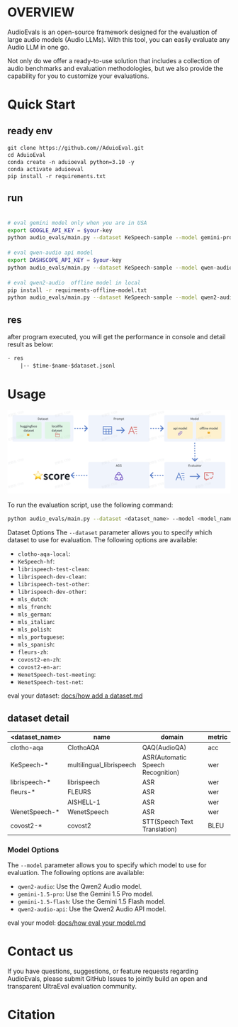 
# OVERVIEW

AudioEvals is an open-source framework designed for the evaluation of large audio models (Audio LLMs).
With this tool, you can easily evaluate any Audio LLM in one go.

Not only do we offer a ready-to-use solution that includes a collection of 
audio benchmarks and evaluation methodologies, but we also provide the capability for 
you to customize your evaluations.


# Quick Start

## ready env
```shell
git clone https://github.com//AduioEval.git
cd AduioEval
conda create -n aduioeval python=3.10 -y
conda activate aduioeval
pip install -r requirements.txt
```

## run
```bash

# eval gemini model only when you are in USA
export GOOGLE_API_KEY = $your-key
python audio_evals/main.py --dataset KeSpeech-sample --model gemini-pro

# eval qwen-audio api model
export DASHSCOPE_API_KEY = $your-key
python audio_evals/main.py --dataset KeSpeech-sample --model qwen-audio 

# eval qwen2-audio  offline model in local
pip install -r requirments-offline-model.txt
python audio_evals/main.py --dataset KeSpeech-sample --model qwen2-audio
```

## res

after program executed, you will get the performance in console and detail result as below:

```txt
- res
    |-- $time-$name-$dataset.jsonl
```


# Usage

![assets/img_1.png](assets/img_1.png)

To run the evaluation script, use the following command:

```bash
python audio_evals/main.py --dataset <dataset_name> --model <model_name>
```

Dataset Options
The `--dataset` parameter allows you to specify which dataset to use for evaluation. The following options are available:

- `clotho-aqa-local`: 
- `KeSpeech-hf`:
- `librispeech-test-clean`: 
- `librispeech-dev-clean`: 
- `librispeech-test-other`: 
- `librispeech-dev-other`: 
- `mls_dutch`: 
- `mls_french`: 
- `mls_german`:
- `mls_italian`:
- `mls_polish`:
- `mls_portuguese`:
- `mls_spanish`:
- `fleurs-zh`: 
- `covost2-en-zh`:
- `covost2-en-ar`:
- `WenetSpeech-test-meeting`:
- `WenetSpeech-test-net`:

eval your dataset: [docs/how add a dataset.md](docs%2Fhow%20add%20a%20dataset.md)

## dataset detail
| <dataset_name> | name                     | domain                            | metric |
|----------------|--------------------------|-----------------------------------|--------|
| clotho-aqa     | ClothoAQA                | QAQ(AudioQA)                      | acc    |
| KeSpeech-*     | multilingual_librispeech | ASR(Automatic Speech Recognition) | wer    |
| librispeech-*  | librispeech              | ASR                               | wer    |
| fleurs-*       | FLEURS                   | ASR                               | wer    |
|                | AISHELL-1                | ASR                               | wer    |
| WenetSpeech-*  | WenetSpeech              | ASR                               | wer    |
| covost2-*      | covost2                  | STT(Speech Text Translation)      | BLEU   |


### Model Options

The `--model` parameter allows you to specify which model to use for evaluation. The following options are available:

- `qwen2-audio`: Use the Qwen2 Audio model.
- `gemini-1.5-pro`: Use the Gemini 1.5 Pro model.
- `gemini-1.5-flash`: Use the Gemini 1.5 Flash model.
- `qwen2-audio-api`: Use the Qwen2 Audio API model.

eval your model: [docs/how eval your model.md](docs%2Fhow%20eval%20your%20model.md)

# Contact us
If you have questions, suggestions, or feature requests regarding AudioEvals, please submit GitHub Issues to jointly build an open and transparent UltraEval evaluation community.


# Citation

